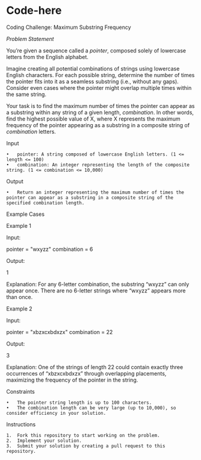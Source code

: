 # Code-here


Coding Challenge: Maximum Substring Frequency

*Problem Statement*

You’re given a sequence called a _pointer_, composed solely of lowercase letters from the English alphabet.

Imagine creating all potential combinations of strings using lowercase English characters. For each possible string, determine the number of times the pointer fits into it as a seamless substring (i.e., without any gaps). Consider even cases where the pointer might overlap multiple times within the same string.

Your task is to find the maximum number of times the pointer can appear as a substring within any string of a given length, _combination_. In other words, find the highest possible value of X, where X represents the maximum frequency of the pointer appearing as a substring in a composite string of _combination_ letters.

Input

	•	pointer: A string composed of lowercase English letters. (1 <= length <= 100)
	•	combination: An integer representing the length of the composite string. (1 <= combination <= 10,000)

Output

	•	Return an integer representing the maximum number of times the pointer can appear as a substring in a composite string of the specified combination length.

Example Cases

Example 1

Input:

pointer = "wxyzz"
combination = 6

Output:

1

Explanation:
For any 6-letter combination, the substring “wxyzz” can only appear once. There are no 6-letter strings where “wxyzz” appears more than once.

Example 2

Input:

pointer = "xbzxcxbdxzx"
combination = 22

Output:

3

Explanation:
One of the strings of length 22 could contain exactly three occurrences of “xbzxcxbdxzx” through overlapping placements, maximizing the frequency of the pointer in the string.

Constraints

	•	The pointer string length is up to 100 characters.
	•	The combination length can be very large (up to 10,000), so consider efficiency in your solution.

Instructions

	1.	Fork this repository to start working on the problem.
	2.	Implement your solution.
	3.	Submit your solution by creating a pull request to this repository.
